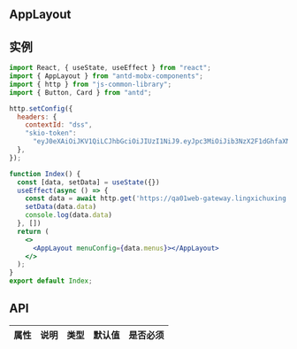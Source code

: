 ## AppLayout

## 实例

```jsx
import React, { useState, useEffect } from "react";
import { AppLayout } from "antd-mobx-components";
import { http } from "js-common-library";
import { Button, Card } from "antd";

http.setConfig({
  headers: {
    contextId: "dss",
    "skio-token":
      "eyJ0eXAiOiJKV1QiLCJhbGciOiJIUzI1NiJ9.eyJpc3MiOiJib3NzX2F1dGhfaXNzdWVyIiwiY29udGV4dElkIjoiZHNzIiwiZXhwIjoxNjQ1NTUzODI3LCJ1c2VySWQiOjcxMn0.qkkteSO3ULRK5SGfNfPsVrUimuPsdG8hGw9YVoq9JTg",
  },
});

function Index() {
  const [data, setData] = useState({})
  useEffect(async () => {
    const data = await http.get('https://qa01web-gateway.lingxichuxing.com/saas/v1/user/current_user_permission')
    setData(data.data)
    console.log(data.data)
  }, [])
  return (
    <>
      <AppLayout menuConfig={data.menus}></AppLayout>
    </>
  );
}
export default Index;
```

## API

| 属性   | 说明         | 类型   | 默认值    | 是否必须 |
| ------ | ------------ | ------ | --------- | -------- |


